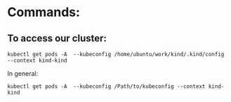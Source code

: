 # Commands:


## To access our cluster:
```
kubectl get pods -A  --kubeconfig /home/ubuntu/work/kind/.kind/config --context kind-kind 

```


In general: 
```
kubectl get pods -A  --kubeconfig /Path/to/kubeconfig --context kind-kind 

```
